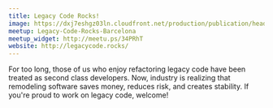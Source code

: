 ```yaml
---
title: Legacy Code Rocks!
image: https://dxj7eshgz03ln.cloudfront.net/production/publication/header_background_image/1962/large_a56673b3-c8d5-42ca-a40b-4cdb6e94687b.jpg
meetup: Legacy-Code-Rocks-Barcelona
meetup_widget: http://meetu.ps/34PRhT
website: http://legacycode.rocks/
---
```

For too long, those of us who enjoy refactoring legacy code have been treated as second class developers. Now, industry is realizing that remodeling software saves money, reduces risk, and creates stability. If you're proud to work on legacy code, welcome!
